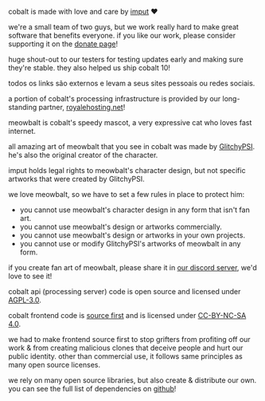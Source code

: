 <script lang="ts">
    import { contacts, docs, partners } from "$lib/env";
    import { t } from "$lib/i18n/translations";

    import SectionHeading from "$components/misc/SectionHeading.svelte";
    import BetaTesters from "$components/misc/BetaTesters.svelte";
</script>

<section id="imput">
<SectionHeading
    title="imput"
    sectionId="imput"
/>

cobalt is made with love and care by [imput](https://imput.net/) ❤️

we're a small team of two guys, but we work really hard to make great software
that benefits everyone. if you like our work, please consider supporting it on
the [donate page](/donate)!
</section>

<section id="testers">
<SectionHeading
    title={$t("about.heading.testers")}
    sectionId="testers"
/>

huge shout-out to our testers for testing updates early and making sure they're
stable. they also helped us ship cobalt 10! <BetaTesters />

todos os links são externos e levam a seus sites pessoais ou redes sociais.
</section>

<section id="partners">
<SectionHeading
    title={$t("about.heading.partners")}
    sectionId="partners"
/>

a portion of cobalt's processing infrastructure is provided by our long-standing
partner, [royalehosting.net]({partners.royalehosting})!
</section>

<section id="meowbalt">
<SectionHeading
    title={$t("general.meowbalt")}
    sectionId="meowbalt"
/>

meowbalt is cobalt's speedy mascot, a very expressive cat who loves fast
internet.

all amazing art of meowbalt that you see in cobalt was made by
[GlitchyPSI](https://glitchypsi.xyz/). he's also the original creator of the
character.

imput holds legal rights to meowbalt's character design, but not specific
artworks that were created by GlitchyPSI.

we love meowbalt, so we have to set a few rules in place to protect him:
- you cannot use meowbalt's character design in any form that isn't fan art.
- you cannot use meowbalt's design or artworks commercially.
- you cannot use meowbalt's design or artworks in your own projects.
- you cannot use or modify GlitchyPSI's artworks of meowbalt in any form.

if you create fan art of meowbalt, please share it in [our discord
server](/about/community), we'd love to see it!
</section>

<section id="licenses">
<SectionHeading
    title={$t("about.heading.licenses")}
    sectionId="licenses"
/>

cobalt api (processing server) code is open source and licensed under
[AGPL-3.0]({docs.apiLicense}).

cobalt frontend code is [source first](https://sourcefirst.com/) and is licensed
under [CC-BY-NC-SA 4.0]({docs.webLicense}).

we had to make frontend source first to stop grifters from profiting off our
work & from creating malicious clones that deceive people and hurt our public
identity. other than commercial use, it follows same principles as many open
source licenses.

we rely on many open source libraries, but also create & distribute our own. you
can see the full list of dependencies on [github]({contacts.github})!
</section>

